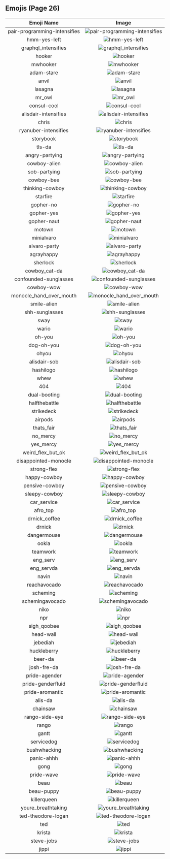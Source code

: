 
  ## Emojis (Page 26)
  |Emoji Name|Image|
  | :-: | :-: |
  |pair-programming-intensifies| ![pair-programming-intensifies](/output/pair-programming-intensifies.gif)|
  |hmm-yes-left| ![hmm-yes-left](/output/hmm-yes-left)|
  |graphql_intensifies| ![graphql_intensifies](/output/graphql_intensifies.gif)|
  |hooker| ![hooker](/output/hooker.png)|
  |mwhooker| ![mwhooker](/output/mwhooker)|
  |adam-stare| ![adam-stare](/output/adam-stare.png)|
  |anvil| ![anvil](/output/anvil.png)|
  |lasagna| ![lasagna](/output/lasagna.png)|
  |mr_owl| ![mr_owl](/output/mr_owl.png)|
  |consul-cool| ![consul-cool](/output/consul-cool.png)|
  |alisdair-intensifies| ![alisdair-intensifies](/output/alisdair-intensifies.gif)|
  |chris| ![chris](/output/chris)|
  |ryanuber-intensifies| ![ryanuber-intensifies](/output/ryanuber-intensifies.gif)|
  |storybook| ![storybook](/output/storybook.png)|
  |tls-da| ![tls-da](/output/tls-da.png)|
  |angry-partying| ![angry-partying](/output/angry-partying.png)|
  |cowboy-alien| ![cowboy-alien](/output/cowboy-alien.png)|
  |sob-partying| ![sob-partying](/output/sob-partying.png)|
  |cowboy-bee| ![cowboy-bee](/output/cowboy-bee.png)|
  |thinking-cowboy| ![thinking-cowboy](/output/thinking-cowboy.png)|
  |starfire| ![starfire](/output/starfire.gif)|
  |gopher-no| ![gopher-no](/output/gopher-no.png)|
  |gopher-yes| ![gopher-yes](/output/gopher-yes.png)|
  |gopher-naut| ![gopher-naut](/output/gopher-naut.png)|
  |motown| ![motown](/output/motown.png)|
  |minialvaro| ![minialvaro](/output/minialvaro.png)|
  |alvaro-party| ![alvaro-party](/output/alvaro-party.jpg)|
  |agrayhappy| ![agrayhappy](/output/agrayhappy.png)|
  |sherlock| ![sherlock](/output/sherlock.png)|
  |cowboy_cat-da| ![cowboy_cat-da](/output/cowboy_cat-da.png)|
  |confounded-sunglasses| ![confounded-sunglasses](/output/confounded-sunglasses.png)|
  |cowboy-wow| ![cowboy-wow](/output/cowboy-wow.png)|
  |monocle_hand_over_mouth| ![monocle_hand_over_mouth](/output/monocle_hand_over_mouth.png)|
  |smile-alien| ![smile-alien](/output/smile-alien.png)|
  |shh-sunglasses| ![shh-sunglasses](/output/shh-sunglasses.png)|
  |sway| ![sway](/output/sway.gif)|
  |wario| ![wario](/output/wario.png)|
  |oh-you| ![oh-you](/output/oh-you.png)|
  |dog-oh-you| ![dog-oh-you](/output/dog-oh-you.png)|
  |ohyou| ![ohyou](/output/ohyou.jpg)|
  |alisdair-sob| ![alisdair-sob](/output/alisdair-sob.png)|
  |hashilogo| ![hashilogo](/output/hashilogo.jpg)|
  |whew| ![whew](/output/whew.gif)|
  |404| ![404](/output/404.png)|
  |dual-booting| ![dual-booting](/output/dual-booting.png)|
  |halfthebattle| ![halfthebattle](/output/halfthebattle.png)|
  |strikedeck| ![strikedeck](/output/strikedeck.png)|
  |airpods| ![airpods](/output/airpods.png)|
  |thats_fair| ![thats_fair](/output/thats_fair.png)|
  |no_mercy| ![no_mercy](/output/no_mercy.gif)|
  |yes_mercy| ![yes_mercy](/output/yes_mercy.gif)|
  |weird_flex_but_ok| ![weird_flex_but_ok](/output/weird_flex_but_ok.gif)|
  |disappointed-monocle| ![disappointed-monocle](/output/disappointed-monocle.png)|
  |strong-flex| ![strong-flex](/output/strong-flex.png)|
  |happy-cowboy| ![happy-cowboy](/output/happy-cowboy.png)|
  |pensive-cowboy| ![pensive-cowboy](/output/pensive-cowboy.png)|
  |sleepy-cowboy| ![sleepy-cowboy](/output/sleepy-cowboy.png)|
  |car_service| ![car_service](/output/car_service.jpg)|
  |afro_top| ![afro_top](/output/afro_top.png)|
  |drnick_coffee| ![drnick_coffee](/output/drnick_coffee.png)|
  |drnick| ![drnick](/output/drnick.png)|
  |dangermouse| ![dangermouse](/output/dangermouse.png)|
  |ookla| ![ookla](/output/ookla.jpg)|
  |teamwork| ![teamwork](/output/teamwork.jpg)|
  |eng_serv| ![eng_serv](/output/eng_serv.png)|
  |eng_servda| ![eng_servda](/output/eng_servda.png)|
  |navin| ![navin](/output/navin.jpg)|
  |reachavocado| ![reachavocado](/output/reachavocado.png)|
  |scheming| ![scheming](/output/scheming.jpg)|
  |schemingavocado| ![schemingavocado](/output/schemingavocado.jpg)|
  |niko| ![niko](/output/niko.jpg)|
  |npr| ![npr](/output/npr.png)|
  |sigh_qoobee| ![sigh_qoobee](/output/sigh_qoobee.gif)|
  |head-wall| ![head-wall](/output/head-wall.gif)|
  |jebediah| ![jebediah](/output/jebediah.png)|
  |huckleberry| ![huckleberry](/output/huckleberry.png)|
  |beer-da| ![beer-da](/output/beer-da.png)|
  |josh-fre-da| ![josh-fre-da](/output/josh-fre-da.png)|
  |pride-agender| ![pride-agender](/output/pride-agender.png)|
  |pride-genderfluid| ![pride-genderfluid](/output/pride-genderfluid.png)|
  |pride-aromantic| ![pride-aromantic](/output/pride-aromantic.png)|
  |alis-da| ![alis-da](/output/alis-da.png)|
  |chainsaw| ![chainsaw](/output/chainsaw.png)|
  |rango-side-eye| ![rango-side-eye](/output/rango-side-eye.png)|
  |rango| ![rango](/output/rango.png)|
  |gantt| ![gantt](/output/gantt.png)|
  |servicedog| ![servicedog](/output/servicedog.png)|
  |bushwhacking| ![bushwhacking](/output/bushwhacking.png)|
  |panic-ahhh| ![panic-ahhh](/output/panic-ahhh.gif)|
  |gong| ![gong](/output/gong.png)|
  |pride-wave| ![pride-wave](/output/pride-wave.png)|
  |beau| ![beau](/output/beau.jpg)|
  |beau-puppy| ![beau-puppy](/output/beau-puppy.jpg)|
  |killerqueen| ![killerqueen](/output/killerqueen.png)|
  |youre_breathtaking| ![youre_breathtaking](/output/youre_breathtaking.png)|
  |ted-theodore-logan| ![ted-theodore-logan](/output/ted-theodore-logan.png)|
  |ted| ![ted](/output/ted)|
  |krista| ![krista](/output/krista)|
  |steve-jobs| ![steve-jobs](/output/steve-jobs.jpg)|
  |jippi| ![jippi](/output/jippi.jpg)|
  